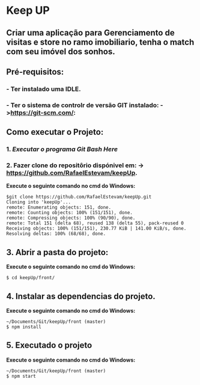 # Keep UP   

## Criar uma aplicação para Gerenciamento de visitas e store no ramo imobiliario, tenha o match com seu imóvel dos sonhos.

## Pré-requisitos:
### - Ter instalado uma IDLE.
### - Ter o sistema de controlr de versão GIT instalado: ->https://git-scm.com/: 

## Como executar o Projeto:
### 1. *Executar o programa **Git Bash Here***
### 2. Fazer clone do repositôrio dispónivel em: -> https://github.com/RafaelEstevam/keepUp.

**Execute o seguinte comando no cmd do Windows:** 

    $git clone https://github.com/RafaelEstevam/keepUp.git
    Cloning into 'keepUp'...
    remote: Enumerating objects: 151, done.
    remote: Counting objects: 100% (151/151), done.
    remote: Compressing objects: 100% (90/90), done.
    remote: Total 151 (delta 68), reused 138 (delta 55), pack-reused 0
    Receiving objects: 100% (151/151), 230.77 KiB | 141.00 KiB/s, done.
    Resolving deltas: 100% (68/68), done.

## 3. Abrir a pasta do projeto:

**Execute o seguinte comando no cmd do Windows:** 

    $ cd keepUp/front/
    
## 4. Instalar as dependencias do projeto.
 
**Execute o seguinte comando no cmd do Windows:** 

    ~/Documents/Git/keepUp/front (master)
    $ npm install

## 5. Executado o projeto 

**Execute o seguinte comando no cmd do Windows:** 

    ~/Documents/Git/keepUp/front (master)
    $ npm start














